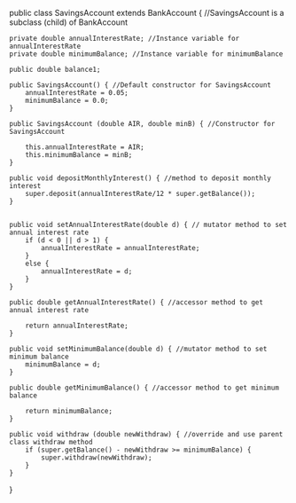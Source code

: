 
public class SavingsAccount extends BankAccount { //SavingsAccount is a subclass (child) of BankAccount
	
	private double annualInterestRate; //Instance variable for annualInterestRate
	private double minimumBalance; //Instance variable for minimumBalance
	
	public double balance1;
	
	public SavingsAccount() { //Default constructor for SavingsAccount
		annualInterestRate = 0.05;
		minimumBalance = 0.0;
	}
	
	public SavingsAccount (double AIR, double minB) { //Constructor for SavingsAccount
		
		this.annualInterestRate = AIR;
		this.minimumBalance = minB;	
	}

	public void depositMonthlyInterest() { //method to deposit monthly interest
		super.deposit(annualInterestRate/12 * super.getBalance());
	}

	
	public void setAnnualInterestRate(double d) { // mutator method to set annual interest rate
		if (d < 0 || d > 1) {
			annualInterestRate = annualInterestRate;
		}
		else {
			annualInterestRate = d;
		}
	}

	public double getAnnualInterestRate() { //accessor method to get annual interest rate
		
		return annualInterestRate;
	}

	public void setMinimumBalance(double d) { //mutator method to set minimum balance
		minimumBalance = d;
	}
	
	public double getMinimumBalance() { //accessor method to get minimum balance
		
		return minimumBalance;
	}
	
	public void withdraw (double newWithdraw) { //override and use parent class withdraw method
		if (super.getBalance() - newWithdraw >= minimumBalance) {
			super.withdraw(newWithdraw);
		}
	}
}
